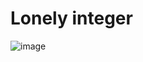 # Lonely integer 


![image](https://github.com/nagmat1/neetcode_challenge/assets/51871069/6fcc0eab-96e5-461d-8f99-1f75d1c82e51)
